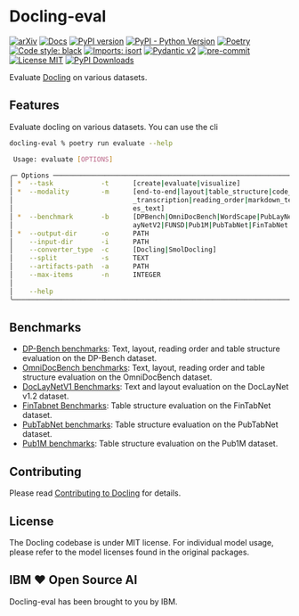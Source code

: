 # Docling-eval


[![arXiv](https://img.shields.io/badge/arXiv-2408.09869-b31b1b.svg)](https://arxiv.org/abs/2408.09869)
[![Docs](https://img.shields.io/badge/docs-live-brightgreen)](https://ds4sd.github.io/docling/)
[![PyPI version](https://img.shields.io/pypi/v/docling)](https://pypi.org/project/docling/)
[![PyPI - Python Version](https://img.shields.io/pypi/pyversions/docling)](https://pypi.org/project/docling/)
[![Poetry](https://img.shields.io/endpoint?url=https://python-poetry.org/badge/v0.json)](https://python-poetry.org/)
[![Code style: black](https://img.shields.io/badge/code%20style-black-000000.svg)](https://github.com/psf/black)
[![Imports: isort](https://img.shields.io/badge/%20imports-isort-%231674b1?style=flat&labelColor=ef8336)](https://pycqa.github.io/isort/)
[![Pydantic v2](https://img.shields.io/endpoint?url=https://raw.githubusercontent.com/pydantic/pydantic/main/docs/badge/v2.json)](https://pydantic.dev)
[![pre-commit](https://img.shields.io/badge/pre--commit-enabled-brightgreen?logo=pre-commit&logoColor=white)](https://github.com/pre-commit/pre-commit)
[![License MIT](https://img.shields.io/github/license/DS4SD/docling)](https://opensource.org/licenses/MIT)
[![PyPI Downloads](https://static.pepy.tech/badge/docling/month)](https://pepy.tech/projects/docling)

Evaluate [Docling](https://github.com/DS4SD/docling) on various datasets.

## Features

Evaluate docling on various datasets. You can use the cli

```sh
docling-eval % poetry run evaluate --help

 Usage: evaluate [OPTIONS]

╭─ Options ───────────────────────────────────────────────────────────────────────────────────────────────────────────────────────────────────────────╮
│ *  --task            -t      [create|evaluate|visualize]                                 Evaluation task [default: None] [required]                 │
│ *  --modality        -m      [end-to-end|layout|table_structure|code_transcription|math  Evaluation modality [default: None] [required]             │
│                              _transcription|reading_order|markdown_text|captioning|bbox                                                             │
│                              es_text]                                                                                                               │
│ *  --benchmark       -b      [DPBench|OmniDocBench|WordScape|PubLayNet|DocLayNetV1|DocL  Benchmark name [default: None] [required]                  │
│                              ayNetV2|FUNSD|Pub1M|PubTabNet|FinTabNet|WikiTabNet]                                                                    │
│ *  --output-dir      -o      PATH                                                        Output directory [default: None] [required]                │
│    --input-dir       -i      PATH                                                        Input directory [default: None]                            │
│    --converter_type  -c      [Docling|SmolDocling]                                       Type of document converter [default: Docling]              │
│    --split           -s      TEXT                                                        Dataset split [default: test]                              │
│    --artifacts-path  -a      PATH                                                        Load artifacts from local path [default: None]             │
│    --max-items       -n      INTEGER                                                     How many items to load from the original dataset           │
│                                                                                          [default: 1000]                                            │
│    --help                                                                                Show this message and exit.                                │
╰─────────────────────────────────────────────────────────────────────────────────────────────────────────────────────────────────────────────────────╯
```

## Benchmarks

- [DP-Bench benchmarks](docs/DP-Bench_benchmarks.md): Text, layout, reading order and table structure evaluation on the DP-Bench dataset.
- [OmniDocBench benchmarks](docs/OmniDocBench_benchmarks.md): Text, layout, reading order and table structure evaluation on the OmniDocBench dataset.
- [DocLayNetV1 Benchmarks](docs/DocLayNetv1_benchmarks.md): Text and layout evaluation on the DocLayNet v1.2 dataset.
- [FinTabnet Benchmarks](docs/FinTabNet_benchmarks.md): Table structure evaluation on the FinTabNet dataset.
- [PubTabNet benchmarks](docs/PubTabNet_benchmarks.md): Table structure evaluation on the PubTabNet dataset.
- [Pub1M benchmarks](docs/Pub1M_benchmarks.md): Table structure evaluation on the Pub1M dataset.


## Contributing

Please read [Contributing to Docling](https://github.com/DS4SD/docling/blob/main/CONTRIBUTING.md) for details.


## License

The Docling codebase is under MIT license.
For individual model usage, please refer to the model licenses found in the original packages.


## IBM ❤️ Open Source AI

Docling-eval has been brought to you by IBM.

